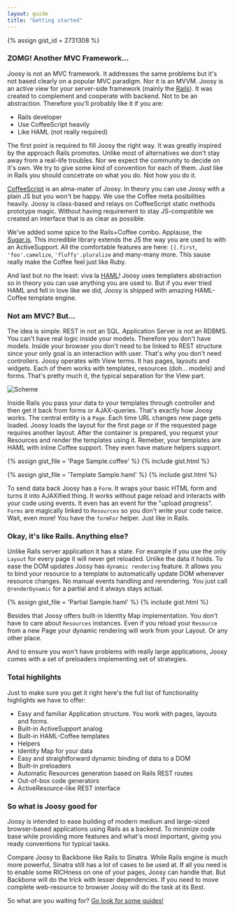 ```yaml
---
layout: guide
title: "Getting started"
---
```


{% assign gist_id = 2731308 %}

### ZOMG! Another MVC Framework...

Joosy is not an MVC framework. It addresses the same problems but it's not based clearly on a popular MVC paradigm. Nor it is an MVVM. Joosy is an active view for your server-side framework (mainly the [Rails](http://rubyonrails.org/)). It was created to complement and cooperate with backend. Not to be an abstraction. Therefore you'll probably like it if you are:

* Rails developer
* Use CoffeeScript heavily
* Like HAML (not really required)

The first point is required to fill Joosy the right way. It was greatly inspired by the approach Rails promotes. Unlike most of alternatives we don't stay away from a real-life troubles. Nor we expect the community to decide on it's own. We try to give some kind of convention for each of them. Just like in Rails you should concetrate on what you do. Not how you do it.

[CoffeeScript](http://rubyonrails.org/) is an alma-mater of Joosy. In theory you can use Joosy with a plain JS but you won't be happy. We use the Coffee meta posibilities heavily. Joosy is class-based and relays on CoffeeScript static methods prototype magic. Without having requirement to stay JS-compatible we created an interface that is as clear as possible.

We've added some spice to the Rails+Coffee combo. Applause, the [Sugar.js](http://sugarjs.com/). This incredible library extends the JS the way you are used to with an ActiveSupport. All the comfortable features are here: `[].first`, `'foo'.camelize`, `'fluffy'.pluralize` and many-many more. This sause really make the Coffee feel just like Ruby.

And last but no the least: viva la [HAML](http://haml.info/)! Joosy uses templaters abstraction so in theory you can use anything you are used to. But if you ever tried HAML and fell in love like we did, Joosy is shipped with amazing HAML-Coffee template engine.

### Not am MVC? But...

The idea is simple. REST in not an SQL. Application Server is not an RDBMS. You can't have real logic inside your models. Therefore you don't have models. Inside your browser you don't need to be linked to REST structure since your only goal is an interaction with user. That's why you don't need controllers. Joosy operates with View terms. It has pages, layouts and widgets. Each of them works with templates, resources (doh... models) and forms. That's pretty much it, the typical separation for the View part.

![Scheme](http://cl.ly/1M470v24220L2e080h1L/scheme.png)

Inside Rails you pass your data to your templates through controller and then get it back from forms or AJAX-queries. That's exactly how Joosy works. 
The central entity is a `Page`. Each time URL changes new page gets loaded. Joosy loads the layout for the first page or if the requested page requires another layout. After the container is prepared, you request your Resources and render the templates using it. Remeber, your templates are HAML with inline Coffee support. They even have mature helpers support.

{% assign gist_file = 'Page Sample.coffee' %}
{% include gist.html %}

{% assign gist_file = 'Template Sample.haml' %}
{% include gist.html %}

To send data back Joosy has a `Form`. It wraps your basic HTML form and turns it into AJAXified thing. It works without page reload and interacts with your code using events. It even has an event for the "upload progress". `Forms` are magically linked to `Resources` so you don't write your code twice. Wait, even more! You have the `formFor` helper. Just like in Rails.

### Okay, it's like Rails. Anything else?

Unlike Rails server application it has a state. For example if you use the only `Layout` for every page it will never get reloaded. Unlike the data it holds. To ease the DOM updates Joosy has `dynamic rendering` feature. It allows you to bind your resource to a template to automatically update DOM whenever resource changes. No manual events handling and rerendering. You just call `@renderDynamic` for a partial and it always stays actual.

{% assign gist_file = 'Partial Sample.haml' %}
{% include gist.html %}

Besides that Joosy offers built-in Identity Map implementation. You don't have to care about `Resources` instances. Even if you reload your `Resource` from a new Page your dynamic rendering will work from your Layout. Or any other place.

And to ensure you won't have problems with really large applications, Joosy comes with a set of preloaders implementing set of strategies.

### Total highlights

Just to make sure you get it right here's the full list of functionality highlights we have to offer:

* Easy and familiar Application structure. You work with pages, layouts and forms.
* Built-in ActiveSupport analog
* Built-in HAML-Coffee templates
* Helpers
* Identity Map for your data
* Easy and straightforward dynamic binding of data to a DOM
* Built-in preloaders
* Automatic Resources generation based on Rails REST routes
* Out-of-box code generators
* ActiveResource-like REST interface

### So what is Joosy good for

Joosy is intended to ease building of modern medium and large-sized browser-based applications using Rails as a backend. To minimize code base while providing more features and what's most important, giving you ready conventions for typical tasks.

Compare Joosy to Backbone like Rails to Sinatra. While Rails engine is much more powerful, Sinatra still has a lot of cases to be used at. If all you need is to enable some RICHness on one of your pages, Joosy can handle that. But Backbone will do the trick with lesser dependencies. If you need to move complete web-resource to browser Joosy will do the task at its Best.

So what are you waiting for? [Go look for some guides!](/)